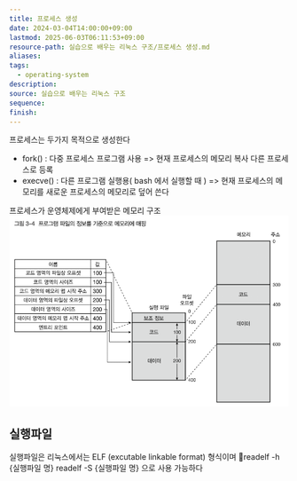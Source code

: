 ```yaml
---
title: 프로세스 생성
date: 2024-03-04T14:00:00+09:00
lastmod: 2025-06-03T06:11:53+09:00
resource-path: 실습으로 배우는 리눅스 구조/프로세스 생성.md
aliases: 
tags:
  - operating-system
description: 
source: 실습으로 배우는 리눅스 구조
sequence: 
finish: 
---
```

프로세스는 두가지 목적으로 생성한다
- fork() : 다중 프로세스 프로그램 사용 => 현재 프로세스의 메모리 복사 다른 프로세스로 등록
- execve() : 다른 프로그램 실행용( bash 에서 실행할 때 ) => 현재 프로세스의 메모리를 새로운 프로세스의 메모리로 덮어 쓴다

프로세스가 운영체제에게 부여받은 메모리 구조
![](../08.media/20240304174149.png)


## 실행파일
실행파일은 리눅스에서는 ELF (excutable linkable format) 형식이며
readelf -h {실행파일 명}
readelf -S {실행파일 명}
으로 사용 가능하다
